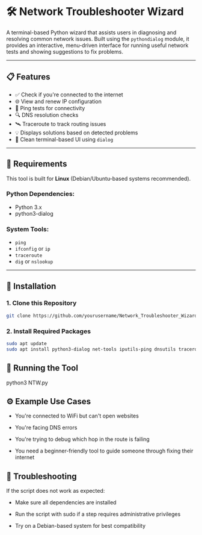 # 🛠️ Network Troubleshooter Wizard

A terminal-based Python wizard that assists users in diagnosing and resolving common network issues. Built using the `pythondialog` module, it provides an interactive, menu-driven interface for running useful network tests and showing suggestions to fix problems.

---

## 📋 Features

- ✅ Check if you're connected to the internet
- 🌐 View and renew IP configuration
- 📶 Ping tests for connectivity
- 🔍 DNS resolution checks
- 🛰️ Traceroute to track routing issues
- 💡 Displays solutions based on detected problems
- 📜 Clean terminal-based UI using `dialog`

---

## 🧰 Requirements

This tool is built for **Linux** (Debian/Ubuntu-based systems recommended).

### Python Dependencies:
- Python 3.x
- python3-dialog

### System Tools:
- `ping`
- `ifconfig` or `ip`
- `traceroute`
- `dig` or `nslookup`

---


## 🔧 Installation

### 1. Clone this Repository

```bash
git clone https://github.com/yourusername/Network_Troubleshooter_Wizard.git
```
### 2. Install Required Packages

```bash
sudo apt update
sudo apt install python3-dialog net-tools iputils-ping dnsutils traceroute
```


## 🚀 Running the Tool

python3 NTW.py


## ⚙️ Example Use Cases

- You're connected to WiFi but can't open websites

- You're facing DNS errors

- You're trying to debug which hop in the route is failing

- You need a beginner-friendly tool to guide someone through fixing their internet


## 🧪 Troubleshooting

If the script does not work as expected:

- Make sure all dependencies are installed

- Run the script with sudo if a step requires administrative privileges

- Try on a Debian-based system for best compatibility




